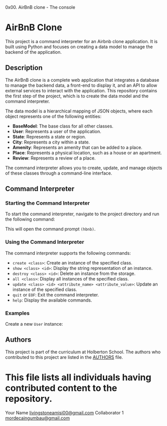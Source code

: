 0x00. AirBnB clone - The console
# AirBnB Clone

This project is a command interpreter for an Airbnb clone application. It is built using Python and focuses on creating a data model to manage the backend of the application.

## Description

The AirBnB clone is a complete web application that integrates a database to manage the backend data, a front-end to display it, and an API to allow external services to interact with the application. This repository contains the first step of the project, which is to create the data model and the command interpreter.

The data model is a hierarchical mapping of JSON objects, where each object represents one of the following entities:

- **BaseModel**: The base class for all other classes.
- **User**: Represents a user of the application.
- **State**: Represents a state or region.
- **City**: Represents a city within a state.
- **Amenity**: Represents an amenity that can be added to a place.
- **Place**: Represents a physical location, such as a house or an apartment.
- **Review**: Represents a review of a place.

The command interpreter allows you to create, update, and manage objects of these classes through a command-line interface.

## Command Interpreter

### Starting the Command Interpreter

To start the command interpreter, navigate to the project directory and run the following command:

This will open the command prompt `(hbnb)`.

### Using the Command Interpreter

The command interpreter supports the following commands:

- `create <class>`: Create an instance of the specified class.
- `show <class> <id>`: Display the string representation of an instance.
- `destroy <class> <id>`: Delete an instance from the storage.
- `all <class>`: Display all instances of the specified class.
- `update <class> <id> <attribute_name> <attribute_value>`: Update an instance of the specified class.
- `quit` or `EOF`: Exit the command interpreter.
- `help`: Display the available commands.

### Examples

Create a new `User` instance:

## Authors

This project is part of the curriculum at Holberton School. The authors who contributed to this project are listed in the [AUTHORS](AUTHORS) file.

# This file lists all individuals having contributed content to the repository.

Your Name <livingstoneamisi00@gmail.com>
Collaborator 1 <mordecaingumbau@gmail.com>
